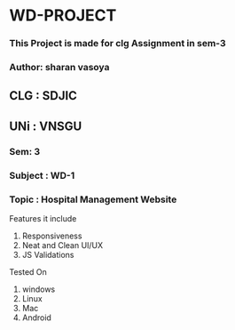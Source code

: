 # WD-PROJECT

### This Project is made for clg Assignment in sem-3 

### Author: sharan vasoya

## CLG : SDJIC

## UNi : VNSGU

### Sem: 3

### Subject :   WD-1

### Topic : Hospital Management Website

Features it include

1) Responsiveness
2) Neat and Clean UI/UX
3) JS Validations

Tested On

1) windows
2) Linux
3) Mac
4) Android
